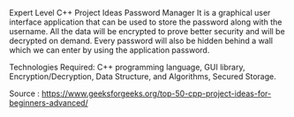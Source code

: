 Expert Level C++ Project Ideas
Password Manager
It is a graphical user interface application that can be used to store the password along with the username. All the data will be encrypted to prove better security and will be decrypted on demand. Every password will also be hidden behind a wall which we can enter by using the application password.

Technologies Required: C++ programming language, GUI library, Encryption/Decryption, Data Structure, and Algorithms, Secured Storage.

Source : https://www.geeksforgeeks.org/top-50-cpp-project-ideas-for-beginners-advanced/
